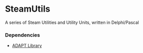 # SteamUtils

A series of Steam Utilities and Utility Units, written in Delphi/Pascal

### Dependencies
- [ADAPT Library](https://github.com/LaKraven/ADAPT)
